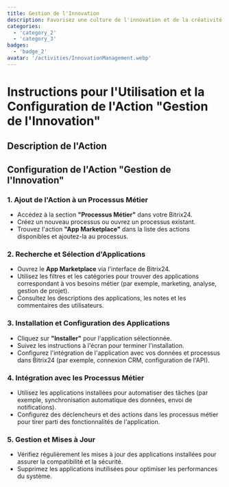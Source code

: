 ```yaml
---
title: Gestion de l'Innovation
description: Favorisez une culture de l'innovation et de la créativité dans votre organisation.
categories: 
  - 'category_2'
  - 'category_3'
badges:
  - 'badge_2'
avatar: '/activities/InnovationManagement.webp'
---
```

# Instructions pour l'Utilisation et la Configuration de l'Action "Gestion de l'Innovation"

## Description de l'Action

## **Configuration de l'Action "Gestion de l'Innovation"**

### 1. Ajout de l'Action à un Processus Métier
- Accédez à la section **"Processus Métier"** dans votre Bitrix24.
- Créez un nouveau processus ou ouvrez un processus existant.
- Trouvez l'action **"App Marketplace"** dans la liste des actions disponibles et ajoutez-la au processus.

### 2. Recherche et Sélection d'Applications
- Ouvrez le **App Marketplace** via l'interface de Bitrix24.
- Utilisez les filtres et les catégories pour trouver des applications correspondant à vos besoins métier (par exemple, marketing, analyse, gestion de projet).
- Consultez les descriptions des applications, les notes et les commentaires des utilisateurs.

### 3. Installation et Configuration des Applications
- Cliquez sur **"Installer"** pour l'application sélectionnée.
- Suivez les instructions à l'écran pour terminer l'installation.
- Configurez l'intégration de l'application avec vos données et processus dans Bitrix24 (par exemple, connexion CRM, configuration de l'API).

### 4. Intégration avec les Processus Métier
- Utilisez les applications installées pour automatiser des tâches (par exemple, synchronisation automatique des données, envoi de notifications).
- Configurez des déclencheurs et des actions dans les processus métier pour tirer parti des fonctionnalités de l'application.

### 5. Gestion et Mises à Jour
- Vérifiez régulièrement les mises à jour des applications installées pour assurer la compatibilité et la sécurité.
- Supprimez les applications inutilisées pour optimiser les performances du système.